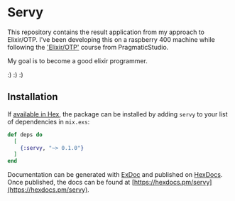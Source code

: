 # Servy

This repository contains the result application from my
approach to Elixir/OTP. I've been developing this on a 
raspberry 400 machine while following the
['Elixir/OTP'](https://pragmaticstudio.com/courses/elixir)
course from PragmaticStudio.

My goal is to become a good elixir programmer.

:) :) :)

## Installation

If [available in Hex](https://hex.pm/docs/publish), the package can be installed
by adding `servy` to your list of dependencies in `mix.exs`:

```elixir
def deps do
  [
    {:servy, "~> 0.1.0"}
  ]
end
```

Documentation can be generated with [ExDoc](https://github.com/elixir-lang/ex_doc)
and published on [HexDocs](https://hexdocs.pm). Once published, the docs can
be found at [https://hexdocs.pm/servy](https://hexdocs.pm/servy).

